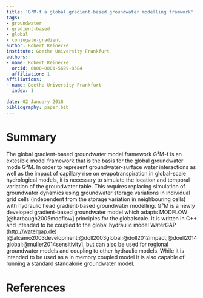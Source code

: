```yaml
---
title: 'G³M-f a global gradient-based groundwater modelling framwork'
tags:
- groundwater
- gradient-based
- global
- conjugate-gradient
author: Robert Reinecke
institute: Goethe University Frankfurt
authors:
- name: Robert Reinecke
  orcid: 0000-0001-5699-8584
  affiliation: 1
affiliations:
- name: Goethe University Frankfurt
  index: 1

date: 02 January 2018
bibliography: paper.bib
---
```


# Summary

The global gradient-based groundwater model framework G³M-f is an extesible model framework that is the basis for the global groundwater mode G³M.
In order to represent groundwater-surface water interactions as well as the impact of capillary rise on evapotranspiration in global-scale hydrological models, it is necessary to simulate the location and temporal variation of the groundwater table.
This requires replacing simulation of groundwater dynamics using groundwater storage variations in individual grid cells (independent from the storage variation in neighbouring cells) with hydraulic head gradient-based groundwater modelling.
G³M is a newly developed gradient-based groundwater model which adapts MODFLOW [@harbaugh2005modflow] principles for the globalscale.
It is written in C++ and intended to be coupled to the global hydraulic model WaterGAP (http://watergap.de) [@alcamo2003development;@doll2003global;@doll2012impact;@doell2014global;@muller2014sensitivity], but can also be used for regional groundwater models and coupling to other hydraulic models.
While it is intended to be used as a in memory coupled model it is also capable of running a standard standalone groundwater model.

# References
